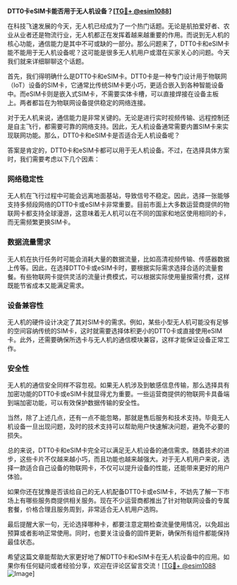 **DTT0卡eSIM卡能否用于无人机设备？[[TG💪+ @esim1088](https://t.me/s/esim1088)]**

在科技飞速发展的今天，无人机已经成为了一个热门话题。无论是航拍爱好者、农业从业者还是物流行业，无人机都正在发挥着越来越重要的作用。而说到无人机的核心功能，通信能力是其中不可或缺的一部分。那么问题来了，DTT0卡和eSIM卡能不能用于无人机设备呢？这可能是很多无人机用户或潜在买家关心的问题。今天我们就来详细聊聊这个话题。

首先，我们得明确什么是DTT0卡和eSIM卡。DTT0卡是一种专门设计用于物联网（IoT）设备的SIM卡，它通常比传统SIM卡更小巧，更适合嵌入到各种智能设备中。而eSIM卡则是嵌入式SIM卡，不需要实体卡槽，可以直接焊接在设备主板上。两者都旨在为物联网设备提供稳定的网络连接。

对于无人机来说，通信能力是非常关键的。无论是进行实时视频传输、远程控制还是自主飞行，都需要可靠的网络支持。因此，无人机设备通常需要内置SIM卡来实现联网功能。那么，DTT0卡和eSIM卡是否适合无人机设备呢？

答案是肯定的，DTT0卡和eSIM卡都可以用于无人机设备。不过，在选择具体方案时，我们需要考虑以下几个因素：

### 网络稳定性

无人机在飞行过程中可能会远离地面基站，导致信号不稳定。因此，选择一张能够支持多频段网络的DTT0卡或eSIM卡非常重要。目前市面上大多数运营商提供的物联网卡都支持全球漫游，这意味着无人机可以在不同的国家和地区使用相同的卡，而无需频繁更换SIM卡。

### 数据流量需求

无人机在执行任务时可能会消耗大量的数据流量，比如高清视频传输、传感器数据上传等。因此，在选择DTT0卡或eSIM卡时，要根据实际需求选择合适的流量套餐。有些物联网卡提供灵活的流量计费模式，可以根据实际使用量按需付费，这样既能节省成本又能满足需求。

### 设备兼容性

无人机的硬件设计决定了其对SIM卡的需求。例如，某些小型无人机可能没有足够的空间容纳传统的SIM卡，这时就需要选择体积更小的DTT0卡或直接使用eSIM卡。此外，还需要确保所选卡与无人机的通信模块兼容，这样才能保证设备正常工作。

### 安全性

无人机的通信安全同样不容忽视。如果无人机涉及到敏感信息传输，那么选择具有加密功能的DTT0卡或eSIM卡就显得尤为重要。一些运营商提供的物联网卡具备端到端加密功能，可以有效保护数据传输的安全性。

当然，除了上述几点，还有一点不能忽略，那就是售后服务和技术支持。毕竟无人机设备一旦出现问题，及时的技术支持可以帮助用户快速解决问题，避免不必要的损失。

总的来说，DTT0卡和eSIM卡完全可以满足无人机设备的通信需求。随着技术的进步，这些卡片不仅越来越小巧，而且功能也越来越强大。对于无人机用户来说，选择一款适合自己设备的物联网卡，不仅可以提升设备的性能，还能带来更好的用户体验。

如果你还在犹豫是否该给自己的无人机配备DTT0卡或eSIM卡，不妨先了解一下市场上有哪些服务商提供相关服务。现在不少运营商都推出了针对物联网设备的专属套餐，价格合理且服务周到，非常适合无人机用户选购。

最后提醒大家一句，无论选择哪种卡，都要注意定期检查流量使用情况，以免超出预算或者影响正常使用。同时，也要关注设备的固件更新，确保所有组件都能保持最佳状态。

希望这篇文章能帮助大家更好地了解DTT0卡和eSIM卡在无人机设备中的应用。如果你有任何疑问或者经验分享，欢迎在评论区留言交流！[[TG💪+ @esim1088](https://t.me/s/esim1088) ![Image](https://i.postimg.cc/4NQfJmqS/Snipaste-2025-05-13-00-14-12.png)]